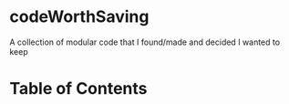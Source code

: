 # codeWorthSaving
A collection of modular code that I found/made and decided I wanted to keep

# Table of Contents #
